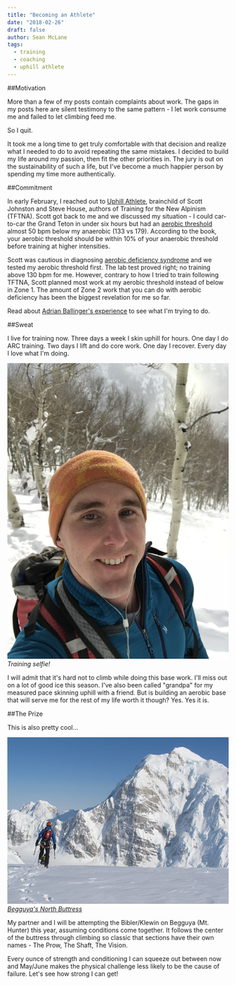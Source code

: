 ```yaml
---
title: "Becoming an Athlete"
date: "2018-02-26"
draft: false
author: Sean McLane
tags:
  - training
  - coaching
  - uphill athlete
---
```


##Motivation

More than a few of my posts contain complaints about work. The gaps in my posts here are silent testimony to the same pattern - I let work consume me and failed to let climbing feed me.

So I quit.

It took me a long time to get truly comfortable with that decision and realize what I needed to do to avoid repeating the same mistakes. I decided to build my life around my passion, then fit the other priorities in. The jury is out on the sustainability of such a life, but I've become a much happier person by spending my time more authentically.

##Commitment

In early February, I reached out to [Uphill Athlete](https://www.uphillathlete.com/), brainchild of Scott Johnston and Steve House, authors of Training for the New Alpinism (TFTNA). Scott got back to me and we discussed my situation - I could car-to-car the Grand Teton in under six hours but had an [aerobic threshold](https://www.uphillathlete.com/forums/topic/aerobic-threshold-definition/) almost 50 bpm below my anaerobic (133 vs 179). According to the book, your aerobic threshold should be within 10% of your anaerobic threshold before training at higher intensities.

Scott was cautious in diagnosing [aerobic deficiency syndrome](https://www.uphillathlete.com/aerobic-deficiency-syndrome/) and we tested my aerobic threshold first. The lab test proved right; no training above 130 bpm for me. However, contrary to how I tried to train following TFTNA, Scott planned most work at my aerobic threshold instead of below in Zone 1. The amount of Zone 2 work that you can do with aerobic deficiency has been the biggest revelation for me so far.

Read about [Adrian Ballinger's experience](https://www.uphillathlete.com/adrian-ballinger-and-everest-everestnofilter/) to see what I'm trying to do.

##Sweat

I live for training now. Three days a week I skin uphill for hours. One day I do ARC training. Two days I lift and do core work. One day I recover. Every day I love what I'm doing.

![](skinning.JPG)
*Training selfie!*

I will admit that it's hard not to climb while doing this base work. I'll miss out on a lot of good ice this season. I've also been called "grandpa" for my measured pace skinning uphill with a friend. But is building an aerobic base that will serve me for the rest of my life worth it though? Yes. Yes it is.

##The Prize

This is also pretty cool...

![](begguya.jpg)
*[Begguya's North Buttress](https://www.mountainproject.com/photo/108487226)*

My partner and I will be attempting the Bibler/Klewin on Begguya (Mt. Hunter) this year, assuming conditions come together. It follows the center of the buttress through climbing so classic that sections have their own names - The Prow, The Shaft, The Vision. 

Every ounce of strength and conditioning I can squeeze out between now and May/June makes the physical challenge less likely to be the cause of failure. Let's see how strong I can get!